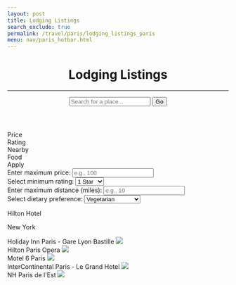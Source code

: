 ```yaml
---
layout: post 
title: Lodging Listings
search_exclude: true
permalink: /travel/paris/lodging_listings_paris
menu: nav/paris_hotbar.html
---
```

<head>
  <link rel="stylesheet" href="../../assets/css/travel/lodging.css">
</head>
<body id="body">
  <div class="container">
    <main class="main-content">
      <header>
        <h1>Lodging Listings</h1>
        <hr>
        <div class="search-bar">
          <input type="text" placeholder="Search for a place...">
          <button>Go</button>
        </div>
      </header>
      <div class="filters">
        <div class="filter" data-filter="price">Price</div>
        <div class="filter" data-filter="rating">Rating</div>
        <div class="filter" data-filter="nearby">Nearby</div>
        <div class="filter" data-filter="food">Food</div>
        <div class="vertical-line"></div>
        <div class="apply" data-filter="apply">Apply</div>
      </div>
      <div class="filter-options">
        <div id="price-filter" class="filter-input hidden">
          <label for="price">Enter maximum price:</label>
          <input type="number" id="price" placeholder="e.g., 100">
        </div>
        <div id="rating-filter" class="filter-input hidden">
          <label for="rating">Select minimum rating:</label>
          <select id="rating">
            <option value="1">1 Star</option>
            <option value="2">2 Stars</option>
            <option value="3">3 Stars</option>
            <option value="4">4 Stars</option>
            <option value="5">5 Stars</option>
          </select>
        </div>
        <div id="nearby-filter" class="filter-input hidden">
          <label for="nearby">Enter maximum distance (miles):</label>
          <input type="number" id="nearby" placeholder="e.g., 10">
        </div>
        <div id="food-filter" class="filter-input hidden">
          <label for="food">Select dietary preference:</label>
          <select id="food">
            <option value="vegetarian">Vegetarian</option>
            <option value="vegan">Vegan</option>
            <option value="lactose">Lactose Intolerant</option>
          </select>
        </div>
      </div>
      <p id="destination">Hilton Hotel</p>
      <p id="place">New York</p>
      <div class="listings">
        <div class="listing">
          Holiday Inn Paris - Gare Lyon Bastille
          <img src="https://digital.ihg.com/is/image/ihg/holiday-inn-paris-7645687329-4x3">
        </div>
        <div class="listing">
          Hilton Paris Opera
          <img src="https://www.hilton.com/im/en/PAROPHI/6197839/parop-legrandsalon-106.jpg?impolicy=crop&cw=4500&ch=2519&gravity=NorthWest&xposition=0&yposition=240&rw=768&rh=430">
        </div>
        <div class="listing">
          Motel 6 Paris
          <img src="https://www.motel6.com/bin/g6/image.g6PropertyDetailSlider.jpg/content/dam/g6/hotel-assets/hotel-images/TX/8662/Motel_6_Paris_TX_Exterior-3.jpg">
        </div>
        <div class="listing">
          InterContinental Paris - Le Grand Hotel
          <img src="https://digital.ihg.com/is/image/ihg/intercontinental-paris-7402998247-2x1">
        </div>
        <div class="listing">
          NH Paris de l'Est
          <img src="https://img.nh-hotels.net/4BMr8a/6MXbM3/original/NH_Gare_De_L%E2%80%99Est_Bar_Interior_Empty.jpg?output-quality=70&resize=555:*&composite-to=center,center|555:280&background-color=white">
        </div>
      </div>
    </main>
  </div>
</body>

<script src="../../assets/js/travel/lodging.js"></script>